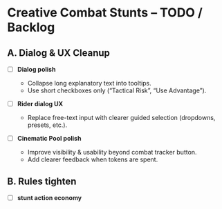 # Creative Combat Stunts – TODO / Backlog

## A. Dialog & UX Cleanup
- [ ] **Dialog polish**
  - Collapse long explanatory text into tooltips.
  - Use short checkboxes only (“Tactical Risk”, “Use Advantage”).

- [ ] **Rider dialog UX**
  - Replace free-text input with clearer guided selection (dropdowns, presets, etc.).

- [ ] **Cinematic Pool polish**
  - Improve visibility & usability beyond combat tracker button.
  - Add clearer feedback when tokens are spent.

## B. Rules tighten
- [ ] **stunt action economy**